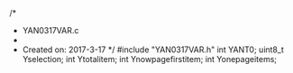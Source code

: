 /*
 * YAN0317VAR.c
 *
 *  Created on: 2017-3-17
 */
#include "YAN0317VAR.h"
int YANT0;
uint8_t Yselection;
int Ytotalitem;
int Ynowpagefirstitem;
int Yonepageitems;

